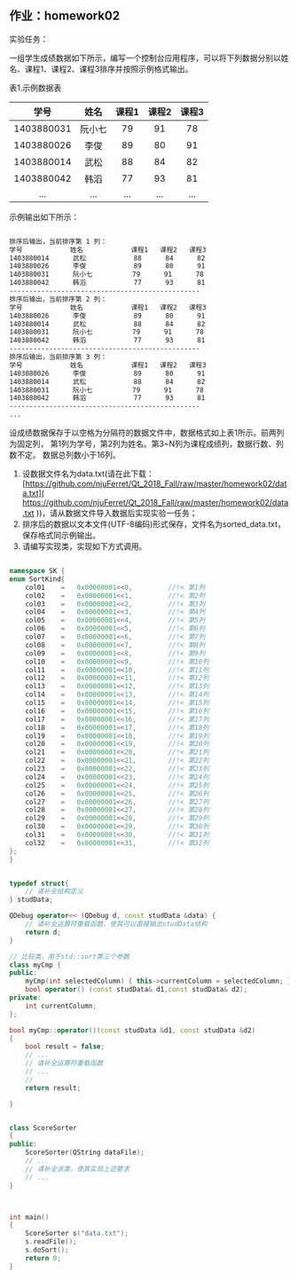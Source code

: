 ## 作业：homework02 

实验任务：

一组学生成绩数据如下所示，编写一个控制台应用程序，可以将下列数据分别以姓名、课程1、课程2、课程3排序并按照示例格式输出。

表1.示例数据表

| 学号     |姓名  |课程1|课程2|课程3|
|:--------:|:----:|:---:|:---:|:---:|
|1403880031|阮小七|79   |91   |78   |
|1403880026|李俊  |89   |80   |91   |
|1403880014|武松  |88   |84   |82   |
|1403880042|韩滔  |77   |93   |81   |
|...       |...   |...  |...  |...  |


示例输出如下所示：

``` bash

排序后输出，当前排序第 1 列：
学号            姓名            课程1   课程2   课程3   
1403880014      武松            88      84      82      
1403880026      李俊            89      80      91      
1403880031      阮小七          79      91      78      
1403880042      韩滔            77      93      81      
------------------------------------------------
排序后输出，当前排序第 2 列：
学号            姓名            课程1   课程2   课程3  
1403880026      李俊            89      80      91     
1403880014      武松            88      84      82      
1403880031      阮小七          79      91      78      
1403880042      韩滔            77      93      81    
------------------------------------------------
排序后输出，当前排序第 3 列：
学号            姓名            课程1   课程2   课程3  
1403880026      李俊            89      80      91      
1403880014      武松            88      84      82      
1403880031      阮小七          79      91      78      
1403880042      韩滔            77      93      81    
------------------------------------------------
...
```

设成绩数据保存于以空格为分隔符的数据文件中，数据格式如上表1所示。前两列为固定列，
第1列为学号，第2列为姓名。第3~N列为课程成绩列，数据行数、列数不定。
数据总列数小于16列。

1. 设数据文件名为data.txt(请在此下载：[https://github.com/njuFerret/Qt_2018_Fall/raw/master/homework02/data.txt]( https://github.com/njuFerret/Qt_2018_Fall/raw/master/homework02/data.txt ))，请从数据文件导入数据后实现实验一任务；
2. 排序后的数据以文本文件(UTF-8编码)形式保存，文件名为sorted_data.txt，保存格式同示例输出。
3. 请编写实现类，实现如下方式调用。

```cpp

namespace SK {
enum SortKind{
    col01    =   0x00000001<<0,         //!< 第1列
    col02    =   0x00000001<<1,         //!< 第2列
    col03    =   0x00000001<<2,         //!< 第3列
    col04    =   0x00000001<<3,         //!< 第4列
    col05    =   0x00000001<<4,         //!< 第5列
    col06    =   0x00000001<<5,         //!< 第6列
    col07    =   0x00000001<<6,         //!< 第7列
    col08    =   0x00000001<<7,         //!< 第8列
    col09    =   0x00000001<<8,         //!< 第9列
    col10    =   0x00000001<<9,         //!< 第10列
    col11    =   0x00000001<<10,        //!< 第11列
    col12    =   0x00000001<<11,        //!< 第12列
    col13    =   0x00000001<<12,        //!< 第13列
    col14    =   0x00000001<<13,        //!< 第14列
    col15    =   0x00000001<<14,        //!< 第15列
    col16    =   0x00000001<<15,        //!< 第16列
    col17    =   0x00000001<<16,        //!< 第17列
    col18    =   0x00000001<<17,        //!< 第18列
    col19    =   0x00000001<<18,        //!< 第19列
    col20    =   0x00000001<<19,        //!< 第20列
    col21    =   0x00000001<<20,        //!< 第21列
    col22    =   0x00000001<<21,        //!< 第22列
    col23    =   0x00000001<<22,        //!< 第23列
    col24    =   0x00000001<<23,        //!< 第24列
    col25    =   0x00000001<<24,        //!< 第25列
    col26    =   0x00000001<<25,        //!< 第26列
    col27    =   0x00000001<<26,        //!< 第27列
    col28    =   0x00000001<<27,        //!< 第28列
    col29    =   0x00000001<<28,        //!< 第29列
    col30    =   0x00000001<<29,        //!< 第30列
    col31    =   0x00000001<<30,        //!< 第31列
    col32    =   0x00000001<<31,        //!< 第32列
};
}


typedef struct{
    // 请补全结构定义
} studData;

QDebug operator<< (QDebug d, const studData &data) {
    // 请补全运算符重载函数，使其可以直接输出studData结构
    return d;
}

// 比较类，用于std::sort第三个参数
class myCmp {
public:
    myCmp(int selectedColumn) { this->currentColumn = selectedColumn; }
    bool operator() (const studData& d1,const studData& d2);
private:
    int currentColumn;
};

bool myCmp::operator()(const studData &d1, const studData &d2)
{
    bool result = false;
    // ...
    // 请补全运算符重载函数
    // ...
    //
    return result;

}


class ScoreSorter
{
public:
    ScoreSorter(QString dataFile);
    // ...
    // 请补全该类，使其实现上述要求
    // ...    
}



int main()
{
    ScoreSorter s("data.txt"); 
    s.readFile(); 
    s.doSort();
    return 0;
}
```
